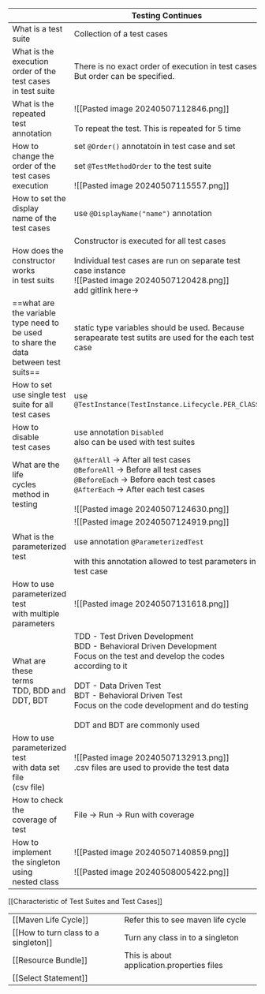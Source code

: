 
|                                                                                                 | Testing Continues                                                                                                                                                                                                                                                                  |
| ----------------------------------------------------------------------------------------------- | ---------------------------------------------------------------------------------------------------------------------------------------------------------------------------------------------------------------------------------------------------------------------------------- |
| What is a test suite                                                                            | Collection of a test cases                                                                                                                                                                                                                                                         |
| What is the execution<br>order of the test cases<br>in test suite                               | There is no exact order of execution in test cases. <br>But order can be specified.                                                                                                                                                                                                |
| What is the repeated <br>test annotation                                                        | ![[Pasted image 20240507112846.png]]<br><br>To repeat the test. This is repeated for 5 time                                                                                                                                                                                        |
| How to change the <br>order of the test cases execution                                         | set `@Order()` annotatoin in test case and set <br><br>set `@TestMethodOrder` to the test suite<br><br>![[Pasted image 20240507115557.png]]                                                                                                                                        |
| How to set the display <br>name of the test cases                                               | use `@DisplayName("name")` annotation                                                                                                                                                                                                                                              |
| How does the <br>constructor works<br>in test suits                                             | Constructor is executed for all test cases<br><br>Individual test cases are run on separate test case instance<br>![[Pasted image 20240507120428.png]]<br>add gitlink here->                                                                                                       |
| ==what are the variable <br>type need to be used <br>to share the data <br>between test suits== | static type variables should be used. Because  <br>serapearate test sutits are used for the each test case                                                                                                                                                                         |
| How to set use single test suite for all test cases                                             | use `@TestInstance(TestInstance.Lifecycle.PER_ClASS`                                                                                                                                                                                                                               |
| How to disable <br>test cases                                                                   | use annotation `Disabled`<br>also can be used with test suites                                                                                                                                                                                                                     |
| What are the life <br>cycles method in <br>testing                                              | `@AfterAll` -> After all test cases <br>`@BeforeAll` -> Before all test cases<br>`@BeforeEach` -> Before each test cases<br>`@AfterEach` -> After each test cases<br><br>![[Pasted image 20240507124630.png]]                                                                      |
| What is the parameterized test<br>                                                              | ![[Pasted image 20240507124919.png]]<br><br>use annotation `@ParameterizedTest`<br><br>with this annotation allowed to test parameters in test case                                                                                                                                |
| How to use parameterized test<br>with multiple parameters                                       | ![[Pasted image 20240507131618.png]]                                                                                                                                                                                                                                               |
| What are these <br>terms<br>TDD, BDD and <br>DDT, BDT<br>                                       | TDD - Test Driven Development<br>BDD - Behavioral Driven Development<br>Focus on the test and develop the codes according to it<br><br>DDT - Data Driven Test<br>BDT - Behavioral Driven Test<br>Focus on the code development and do testing<br><br>DDT and BDT are commonly used |
| How to use parameterized test<br>with data set file<br>(csv file)                               | ![[Pasted image 20240507132913.png]]<br>.csv files are used to provide the test data                                                                                                                                                                                               |
| How to check the <br>coverage of test                                                           | File -> Run -> Run with coverage                                                                                                                                                                                                                                                   |
| How to implement <br>the singleton using<br>nested class                                        | ![[Pasted image 20240507140859.png]]<br><br>![[Pasted image 20240508005422.png]]                                                                                                                                                                                                   |
[[Characteristic of Test Suites and Test Cases]]


|                                      |                                            |
| ------------------------------------ | ------------------------------------------ |
| [[Maven Life Cycle]]                 | Refer this to see maven life cycle         |
| [[How to turn class to a singleton]] | Turn any class in to a singleton           |
| [[Resource Bundle]]                  | This is about application.properties files |
| [[Select Statement]]                 |                                            |


